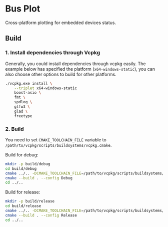 

# Bus Plot

Cross-platform plotting for embedded devices status.

## Build

### 1. Install dependencies through Vcpkg

Generally, you could install dependencies through vcpkg easily. The example below has specified the platform (`x64-windows-static`), you can also choose other options to build for other platforms.

```bash
./vcpkg.exe install \
    --triplet x64-windows-static
    boost-asio \
    fmt \
    spdlog \
    glfw3 \
    glad \
    freetype
```

### 2. Build

You need to set `CMAKE_TOOLCHAIN_FILE` variable to `/path/to/vcpkg/scripts/buildsystems/vcpkg.cmake`.

Build for debug: 

```bash
mkdir -p build/debug
cd build/debug
cmake ../.. -DCMAKE_TOOLCHAIN_FILE=/path/to/vcpkg/scripts/buildsystems/vcpkg.cmake
cmake --build . --config Debug
cd ../..
```

Build for release:

```bash
mkdir -p build/release
cd build/release
cmake ../.. -DCMAKE_TOOLCHAIN_FILE=/path/to/vcpkg/scripts/buildsystems/vcpkg.cmake
cmake --build . --config Release
cd ../..
```

